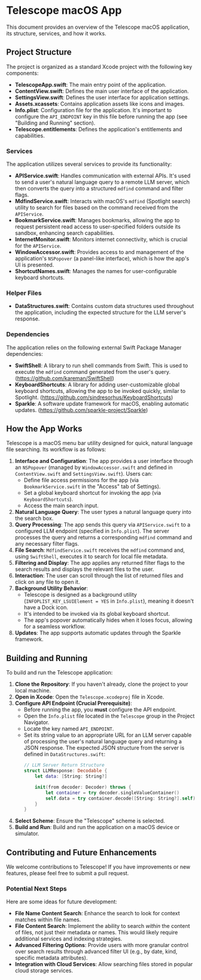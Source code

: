 # Telescope macOS App

This document provides an overview of the Telescope macOS application, its structure, services, and how it works.

## Project Structure

The project is organized as a standard Xcode project with the following key components:

- **TelescopeApp.swift**: The main entry point of the application.
- **ContentView.swift**: Defines the main user interface of the application.
- **SettingsView.swift**: Defines the user interface for application settings.
- **Assets.xcassets**: Contains application assets like icons and images.
- **Info.plist**: Configuration file for the application. It's important to configure the `API_ENDPOINT` key in this file before running the app (see "Building and Running" section).
- **Telescope.entitlements**: Defines the application's entitlements and capabilities.

### Services

The application utilizes several services to provide its functionality:

- **APIService.swift**: Handles communication with external APIs. It's used to send a user's natural language query to a remote LLM server, which then converts the query into a structured `mdfind` command and filter flags.
- **MdfindService.swift**: Interacts with macOS's `mdfind` (Spotlight search) utility to search for files based on the command received from the `APIService`.
- **BookmarkService.swift**: Manages bookmarks, allowing the app to request persistent read access to user-specified folders outside its sandbox, enhancing search capabilities.
- **InternetMonitor.swift**: Monitors internet connectivity, which is crucial for the `APIService`.
- **WindowAccessor.swift**: Provides access to and management of the application's `NSPopover` (a panel-like interface), which is how the app's UI is presented.
- **ShortcutNames.swift**: Manages the names for user-configurable keyboard shortcuts.

### Helper Files

- **DataStructures.swift**: Contains custom data structures used throughout the application, including the expected structure for the LLM server's response.

### Dependencies

The application relies on the following external Swift Package Manager dependencies:

- **SwiftShell**: A library to run shell commands from Swift. This is used to execute the `mdfind` command generated from the user's query. (https://github.com/kareman/SwiftShell)
- **KeyboardShortcuts**: A library for adding user-customizable global keyboard shortcuts, allowing the app to be invoked quickly, similar to Spotlight. (https://github.com/sindresorhus/KeyboardShortcuts)
- **Sparkle**: A software update framework for macOS, enabling automatic updates. (https://github.com/sparkle-project/Sparkle)

## How the App Works

Telescope is a macOS menu bar utility designed for quick, natural language file searching. Its workflow is as follows:

1.  **Interface and Configuration**: The app provides a user interface through an `NSPopover` (managed by `WindowAccessor.swift` and defined in `ContentView.swift` and `SettingsView.swift`). Users can:
    *   Define file access permissions for the app (via `BookmarkService.swift` in the "Access" tab of Settings).
    *   Set a global keyboard shortcut for invoking the app (via `KeyboardShortcuts`).
    *   Access the main search input.
2.  **Natural Language Query**: The user types a natural language query into the search box.
3.  **Query Processing**: The app sends this query via `APIService.swift` to a configured LLM endpoint (specified in `Info.plist`). The server processes the query and returns a corresponding `mdfind` command and any necessary filter flags.
4.  **File Search**: `MdfindService.swift` receives the `mdfind` command and, using `SwiftShell`, executes it to search for local file metadata.
5.  **Filtering and Display**: The app applies any returned filter flags to the search results and displays the relevant files to the user.
6.  **Interaction**: The user can scroll through the list of returned files and click on any file to open it.
7.  **Background Utility Behavior**:
    *   Telescope is designed as a background utility (`INFOPLIST_KEY_LSUIElement = YES` in `Info.plist`), meaning it doesn't have a Dock icon.
    *   It's intended to be invoked via its global keyboard shortcut.
    *   The app's popover automatically hides when it loses focus, allowing for a seamless workflow.
8.  **Updates**: The app supports automatic updates through the Sparkle framework.

## Building and Running

To build and run the Telescope application:

1.  **Clone the Repository**: If you haven't already, clone the project to your local machine.
2.  **Open in Xcode**: Open the `Telescope.xcodeproj` file in Xcode.
3.  **Configure API Endpoint (Crucial Prerequisite)**:
    *   Before running the app, you **must** configure the API endpoint.
    *   Open the `Info.plist` file located in the `Telescope` group in the Project Navigator.
    *   Locate the key named `API_ENDPOINT`.
    *   Set its string value to an appropriate URL for an LLM server capable of processing the user's natural language query and returning a JSON response. The expected JSON structure from the server is defined in `DataStructures.swift`:
        ```swift
        // LLM Server Return Structure
        struct LLMResponse: Decodable {
            let data: [String: String?]
        
            init(from decoder: Decoder) throws {
                let container = try decoder.singleValueContainer()
                self.data = try container.decode([String: String?].self)
            }
        }
        ```
4.  **Select Scheme**: Ensure the "Telescope" scheme is selected.
5.  **Build and Run**: Build and run the application on a macOS device or simulator.

## Contributing and Future Enhancements

We welcome contributions to Telescope! If you have improvements or new features, please feel free to submit a pull request.

### Potential Next Steps

Here are some ideas for future development:

- **File Name Content Search**: Enhance the search to look for context matches within file names.
- **File Content Search**: Implement the ability to search *within* the content of files, not just their metadata or names. This would likely require additional services and indexing strategies.
- **Advanced Filtering Options**: Provide users with more granular control over search results through advanced filter UI (e.g., by date, kind, specific metadata attributes).
- **Integration with Cloud Services**: Allow searching files stored in popular cloud storage services.
